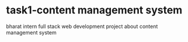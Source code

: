 # task1-content management system
bharat intern full stack web development project about content management system
